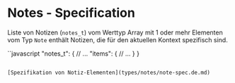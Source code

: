 # Notes - Specification

Liste von Notizen (`notes_t`) vom Werttyp Array mit 1 oder mehr Elementen vom Typ `Note` enthält Notizen, die für den aktuellen Kontext spezifisch sind.

``javascript
"notes_t": {
  // ...
  "items": {
    // ...
  }
}
```

[Spezifikation von Notiz-Elementen](types/notes/note-spec.de.md)
